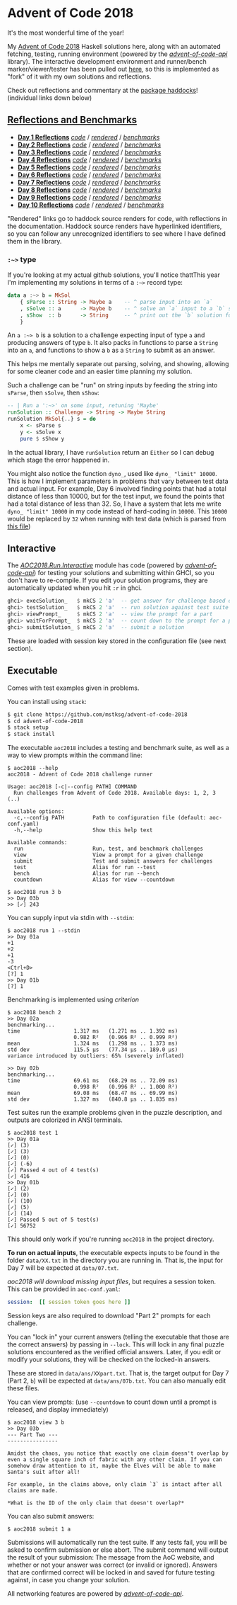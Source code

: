 Advent of Code 2018
===================

It's the most wonderful time of the year!

My [Advent of Code 2018][aoc2018] Haskell solutions here, along with an automated
fetching, testing, running environment (powered by the
*[advent-of-code-api][]* library).  The interactive development environment and
runner/bench marker/viewer/tester has been pulled out [here][dev], so this is
implemented as "fork" of it with my own solutions and reflections.

Check out reflections and commentary at the [package haddocks][haddock]!
(individual links down below)

[aoc2018]: https://adventofcode.com/2018
[haddock]: https://mstksg.github.io/advent-of-code-2018/
[advent-of-code-api]: https://hackage.haskell.org/package/advent-of-code-api
[dev]: https://github.com/mstksg/advent-of-code-dev

[Reflections and Benchmarks][reflections]
-----------------------------------------

*   **[Day 1 Reflections][d01r]** *[code][d01g]* / *[rendered][d01h]* / *[benchmarks][d01b]*
*   **[Day 2 Reflections][d02r]** *[code][d02g]* / *[rendered][d02h]* / *[benchmarks][d02b]*
*   **[Day 3 Reflections][d03r]** *[code][d03g]* / *[rendered][d03h]* / *[benchmarks][d03b]*
*   **[Day 4 Reflections][d04r]** *[code][d04g]* / *[rendered][d04h]* / *[benchmarks][d04b]*
*   **[Day 5 Reflections][d05r]** *[code][d05g]* / *[rendered][d05h]* / *[benchmarks][d05b]*
*   **[Day 6 Reflections][d06r]** *[code][d06g]* / *[rendered][d06h]* / *[benchmarks][d06b]*
*   **[Day 7 Reflections][d07r]** *[code][d07g]* / *[rendered][d07h]* / *[benchmarks][d07b]*
*   **[Day 8 Reflections][d08r]** *[code][d08g]* / *[rendered][d08h]* / *[benchmarks][d08b]*
*   **[Day 9 Reflections][d09r]** *[code][d09g]* / *[rendered][d09h]* / *[benchmarks][d09b]*
*   **[Day 10 Reflections][d10r]** *[code][d10g]* / *[rendered][d10h]* / *[benchmarks][d10b]*

"Rendered" links go to haddock source renders for code, with reflections in the
documentation.  Haddock source renders have hyperlinked identifiers,
so you can follow any unrecognized identifiers to see where I have defined them
in the library.

[reflections]: https://github.com/mstksg/advent-of-code-2018/blob/master/reflections.md

### `:~>` type

If you're looking at my actual github solutions, you'll notice thattThis year
I'm implementing my solutions in terms of a `:~>` record type:

```haskell
data a :~> b = MkSol
    { sParse :: String -> Maybe a    -- ^ parse input into an `a`
    , sSolve :: a      -> Maybe b    -- ^ solve an `a` input to a `b` solution
    , sShow  :: b      -> String     -- ^ print out the `b` solution for submission
    }
```

An `a :~> b` is a solution to a challenge expecting input of type `a` and
producing answers of type `b`.  It also packs in functions to parse a `String`
into an `a`, and functions to show a `b` as a `String` to submit as an answer.

This helps me mentally separate out parsing, solving, and showing, allowing for
some cleaner code and an easier time planning my solution.

Such a challenge can be "run" on string inputs by feeding the string into
`sParse`, then `sSolve`, then `sShow`:

```haskell
-- | Run a ':~>' on some input, retuning 'Maybe'
runSolution :: Challenge -> String -> Maybe String
runSolution MkSol{..} s = do
    x <- sParse s
    y <- sSolve x
    pure $ sShow y
```

In the actual library, I have `runSolution` return an `Either` so I can debug
which stage the error happened in.

You might also notice the function `dyno_`, used like `dyno_ "limit" 10000`.  This
is how I implement parameters in problems that vary between test data and
actual input.  For example, Day 6 involved finding points that had a total
distance of less than 10000, but for the test input, we found the points that
had a total distance of less than 32.  So, I have a system that lets me write
`dyno_ "limit" 10000` in my code instead of hard-coding in `10000`.  This
`10000` would be replaced by `32` when running with test data (which is parsed
from [this file][7btest])

[7btest]: https://github.com/mstksg/advent-of-code-2018/blob/master/test-data/06b.txt

Interactive
-----------

The *[AOC2018.Run.Interactive][interactive]* module has code (powered by
*[advent-of-code-api][]*) for testing your solutions and submitting within
GHCI, so you don't have to re-compile. If you edit your solution programs, they
are automatically updated when you hit `:r` in ghci.

[interactive]: https://mstksg.github.io/advent-of-code-2018/AOC2018-Run-Interactive.html

```haskell
ghci> execSolution_   $ mkCS 2 'a'  -- get answer for challenge based on solution
ghci> testSolution_   $ mkCS 2 'a'  -- run solution against test suite
ghci> viewPrompt_     $ mkCS 2 'a'  -- view the prompt for a part
ghci> waitForPrompt_  $ mkCS 2 'a'  -- count down to the prompt for a part
ghci> submitSolution_ $ mkCS 2 'a'  -- submit a solution
```

These are loaded with session key stored in the configuration file (see next
section).

Executable
----------

Comes with test examples given in problems.

You can install using `stack`:

```bash
$ git clone https://github.com/mstksg/advent-of-code-2018
$ cd advent-of-code-2018
$ stack setup
$ stack install
```

The executable `aoc2018` includes a testing and benchmark suite, as well as a
way to view prompts within the command line:

```
$ aoc2018 --help
aoc2018 - Advent of Code 2018 challenge runner

Usage: aoc2018 [-c|--config PATH] COMMAND
  Run challenges from Advent of Code 2018. Available days: 1, 2, 3 (..)

Available options:
  -c,--config PATH         Path to configuration file (default: aoc-conf.yaml)
  -h,--help                Show this help text

Available commands:
  run                      Run, test, and benchmark challenges
  view                     View a prompt for a given challenge
  submit                   Test and submit answers for challenges
  test                     Alias for run --test
  bench                    Alias for run --bench
  countdown                Alias for view --countdown

$ aoc2018 run 3 b
>> Day 03b
>> [✓] 243
```

You can supply input via stdin with `--stdin`:

```
$ aoc2018 run 1 --stdin
>> Day 01a
+1
+2
+1
-3
<Ctrl+D>
[?] 1
>> Day 01b
[?] 1
```

Benchmarking is implemented using *criterion*

```
$ aoc2018 bench 2
>> Day 02a
benchmarking...
time                 1.317 ms   (1.271 ms .. 1.392 ms)
                     0.982 R²   (0.966 R² .. 0.999 R²)
mean                 1.324 ms   (1.298 ms .. 1.373 ms)
std dev              115.5 μs   (77.34 μs .. 189.0 μs)
variance introduced by outliers: 65% (severely inflated)

>> Day 02b
benchmarking...
time                 69.61 ms   (68.29 ms .. 72.09 ms)
                     0.998 R²   (0.996 R² .. 1.000 R²)
mean                 69.08 ms   (68.47 ms .. 69.99 ms)
std dev              1.327 ms   (840.8 μs .. 1.835 ms)
```

Test suites run the example problems given in the puzzle description, and
outputs are colorized in ANSI terminals.

```
$ aoc2018 test 1
>> Day 01a
[✓] (3)
[✓] (3)
[✓] (0)
[✓] (-6)
[✓] Passed 4 out of 4 test(s)
[✓] 416
>> Day 01b
[✓] (2)
[✓] (0)
[✓] (10)
[✓] (5)
[✓] (14)
[✓] Passed 5 out of 5 test(s)
[✓] 56752
```

This should only work if you're running `aoc2018` in the project directory.

**To run on actual inputs**, the executable expects inputs to be found in the
folder `data/XX.txt` in the directory you are running in.  That is, the input
for Day 7 will be expected at `data/07.txt`.

*aoc2018 will download missing input files*, but requires a session token.
This can be provided in `aoc-conf.yaml`:

```yaml
session:  [[ session token goes here ]]
```

Session keys are also required to download "Part 2" prompts for each challenge.

You can "lock in" your current answers (telling the executable that those are
the correct answers) by passing in `--lock`.  This will lock in any final
puzzle solutions encountered as the verified official answers.  Later, if you
edit or modify your solutions, they will be checked on the locked-in answers.

These are stored in `data/ans/XXpart.txt`.  That is, the target output for Day 7
(Part 2, `b`) will be expected at `data/ans/07b.txt`.  You can also manually
edit these files.

You can view prompts: (use `--countdown` to count down until a prompt is
released, and display immediately)

```
$ aoc2018 view 3 b
>> Day 03b
--- Part Two ---
----------------

Amidst the chaos, you notice that exactly one claim doesn't overlap by
even a single square inch of fabric with any other claim. If you can
somehow draw attention to it, maybe the Elves will be able to make
Santa's suit after all!

For example, in the claims above, only claim `3` is intact after all
claims are made.

*What is the ID of the only claim that doesn't overlap?*
```

You can also submit answers:

```
$ aoc2018 submit 1 a
```

Submissions will automatically run the test suite.  If any tests fail, you will
be asked to confirm submission or else abort.  The submit command will output
the result of your submission: The message from the AoC website, and whether or
not your answer was correct (or invalid or ignored).  Answers that are
confirmed correct will be locked in and saved for future testing against, in
case you change your solution.

All networking features are powered by *[advent-of-code-api][]*.

[d01g]: https://github.com/mstksg/advent-of-code-2018/blob/master/src/AOC/Challenge/Day01.hs
[d01h]: https://mstksg.github.io/advent-of-code-2018/src/AOC.Challenge.Day01.html
[d01r]: https://github.com/mstksg/advent-of-code-2018/blob/master/reflections.md#day-1
[d01b]: https://github.com/mstksg/advent-of-code-2018/blob/master/reflections.md#day-1-benchmarks

[d02g]: https://github.com/mstksg/advent-of-code-2018/blob/master/src/AOC/Challenge/Day02.hs
[d02h]: https://mstksg.github.io/advent-of-code-2018/src/AOC.Challenge.Day02.html
[d02r]: https://github.com/mstksg/advent-of-code-2018/blob/master/reflections.md#day-2
[d02b]: https://github.com/mstksg/advent-of-code-2018/blob/master/reflections.md#day-2-benchmarks

[d03g]: https://github.com/mstksg/advent-of-code-2018/blob/master/src/AOC/Challenge/Day03.hs
[d03h]: https://mstksg.github.io/advent-of-code-2018/src/AOC.Challenge.Day03.html
[d03r]: https://github.com/mstksg/advent-of-code-2018/blob/master/reflections.md#day-3
[d03b]: https://github.com/mstksg/advent-of-code-2018/blob/master/reflections.md#day-3-benchmarks

[d04g]: https://github.com/mstksg/advent-of-code-2018/blob/master/src/AOC/Challenge/Day04.hs
[d04h]: https://mstksg.github.io/advent-of-code-2018/src/AOC.Challenge.Day04.html
[d04r]: https://github.com/mstksg/advent-of-code-2018/blob/master/reflections.md#day-4
[d04b]: https://github.com/mstksg/advent-of-code-2018/blob/master/reflections.md#day-4-benchmarks

[d05g]: https://github.com/mstksg/advent-of-code-2018/blob/master/src/AOC/Challenge/Day05.hs
[d05h]: https://mstksg.github.io/advent-of-code-2018/src/AOC.Challenge.Day05.html
[d05r]: https://github.com/mstksg/advent-of-code-2018/blob/master/reflections.md#day-5
[d05b]: https://github.com/mstksg/advent-of-code-2018/blob/master/reflections.md#day-5-benchmarks

[d06g]: https://github.com/mstksg/advent-of-code-2018/blob/master/src/AOC/Challenge/Day06.hs
[d06h]: https://mstksg.github.io/advent-of-code-2018/src/AOC.Challenge.Day06.html
[d06r]: https://github.com/mstksg/advent-of-code-2018/blob/master/reflections.md#day-6
[d06b]: https://github.com/mstksg/advent-of-code-2018/blob/master/reflections.md#day-6-benchmarks

[d07g]: https://github.com/mstksg/advent-of-code-2018/blob/master/src/AOC/Challenge/Day07.hs
[d07h]: https://mstksg.github.io/advent-of-code-2018/src/AOC.Challenge.Day07.html
[d07r]: https://github.com/mstksg/advent-of-code-2018/blob/master/reflections.md#day-7
[d07b]: https://github.com/mstksg/advent-of-code-2018/blob/master/reflections.md#day-7-benchmarks

[d08g]: https://github.com/mstksg/advent-of-code-2018/blob/master/src/AOC/Challenge/Day08.hs
[d08h]: https://mstksg.github.io/advent-of-code-2018/src/AOC.Challenge.Day08.html
[d08r]: https://github.com/mstksg/advent-of-code-2018/blob/master/reflections.md#day-8
[d08b]: https://github.com/mstksg/advent-of-code-2018/blob/master/reflections.md#day-8-benchmarks

[d09g]: https://github.com/mstksg/advent-of-code-2018/blob/master/src/AOC/Challenge/Day09.hs
[d09h]: https://mstksg.github.io/advent-of-code-2018/src/AOC.Challenge.Day09.html
[d09r]: https://github.com/mstksg/advent-of-code-2018/blob/master/reflections.md#day-9
[d09b]: https://github.com/mstksg/advent-of-code-2018/blob/master/reflections.md#day-9-benchmarks

[d10g]: https://github.com/mstksg/advent-of-code-2018/blob/master/src/AOC/Challenge/Day10.hs
[d10h]: https://mstksg.github.io/advent-of-code-2018/src/AOC.Challenge.Day10.html
[d10r]: https://github.com/mstksg/advent-of-code-2018/blob/master/reflections.md#day-10
[d10b]: https://github.com/mstksg/advent-of-code-2018/blob/master/reflections.md#day-10-benchmarks
